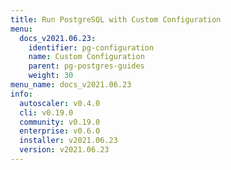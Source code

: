 ```yaml
---
title: Run PostgreSQL with Custom Configuration
menu:
  docs_v2021.06.23:
    identifier: pg-configuration
    name: Custom Configuration
    parent: pg-postgres-guides
    weight: 30
menu_name: docs_v2021.06.23
info:
  autoscaler: v0.4.0
  cli: v0.19.0
  community: v0.19.0
  enterprise: v0.6.0
  installer: v2021.06.23
  version: v2021.06.23
---
```


